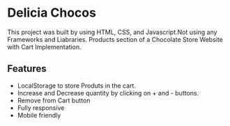 # Delicia Chocos

This project was built by using HTML, CSS, and Javascript.Not using any Frameworks and Liabraries.
Products section of a Chocolate Store Website with Cart Implementation.

## Features

- LocalStorage to store Produts in the cart.
- Increase and Decrease quantity by clicking on + and - buttons.
- Remove from Cart button
- Fully responsive
- Mobile friendly


